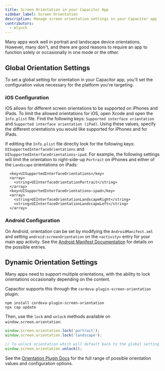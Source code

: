 ```yaml
---
title: Screen Orientation in your Capacitor App
sidebar_label: Screen Orientation
description: Manage screen orientation settings in your Capacitor app
contributors:
  - mlynch
---
```


Many apps work well in portrait and landscape device orientations. However, many don't, and there are good reasons to require an app to function solely or occasionally in one mode or the other.

## Global Orientation Settings

To set a global setting for orientation in your Capacitor app, you'll set the configuration value necessary for the platform you're targeting.

### iOS Configuration

iOS allows for different screen orientations to be supported on iPhones and iPads. To limit the allowed orientations for iOS, open Xcode and open the `Info.plist` file. Find the following keys: `Supported interface orientation` and `Supported interface orientation (iPad)`. Using these values, specify the different orientations you would like supported for iPhones and for iPads.

If editting the `Info.plist` file directly look for the following keys: `UISupportedInterfaceOrientations` and `UISupportedInterfaceOrientations~ipad`. For example, the following settings will limit the orientation to right-side-up `Portrait` on iPhones and either of the `Landscape` orientations on iPads:

```
  <key>UISupportedInterfaceOrientations</key>
  <array>
    <string>UIInterfaceOrientationPortrait</string>
  </array>
  <key>UISupportedInterfaceOrientations~ipad</key>
  <array>
    <string>UIInterfaceOrientationLandscapeRight</string>
    <string>UIInterfaceOrientationLandscapeLeft</string>
  </array>
```

### Android Configuration

On Android, orientation can be set by modifying the `AndroidManifest.xml` and setting `android:screenOrientation` on the `<activity>` entry for your main app activity. See the [Android Manifest Documentation](https://developer.android.com/guide/topics/manifest/activity-element#screen) for details on the possible entries.

## Dynamic Orientation Settings

Many apps need to support multiple orientations, with the ability to lock orientations occasionally depending on the content.

Capacitor supports this through the `cordova-plugin-screen-orientation` plugin:

```shell
npm install cordova-plugin-screen-orientation
npx cap update
```

Then, use the `lock` and `unlock` methods available on `window.screen.orientation`:

```typescript
window.screen.orientation.lock('portrait');
window.screen.orientation.lock('landscape');

// To unlock orientation which will default back to the global setting:
window.screen.orientation.unlock();
```

See the [Orientation Plugin Docs](https://cordova.apache.org/docs/en/latest/reference/cordova-plugin-screen-orientation/) for the full range of possible orientation values and configuration options.
